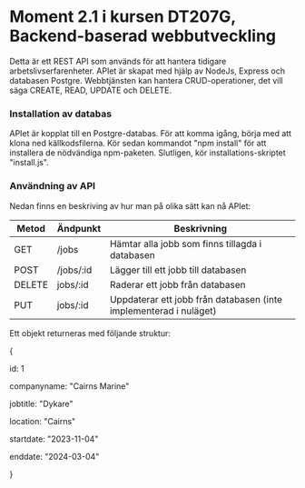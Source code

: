 # Moment 2.1 i kursen DT207G, Backend-baserad webbutveckling

Detta är ett REST API som används för att hantera tidigare arbetslivserfarenheter. APIet är skapat med hjälp av NodeJs, Express och databasen Postgre. Webbtjänsten kan hantera CRUD-operationer, det vill säga CREATE, READ, UPDATE och DELETE.

### Installation av databas

APIet är kopplat till en Postgre-databas. För att komma igång, börja med att klona ned källkodsfilerna. Kör sedan kommandot "npm install" för att installera de nödvändiga npm-paketen. Slutligen, kör installations-skriptet "install.js".

### Användning av API

Nedan finns en beskriving av hur man på olika sätt kan nå APIet:

| Metod | Ändpunkt | Beskrivning |
|---|---|---|
| GET | /jobs | Hämtar alla jobb som finns tillagda i databasen |
| POST | /jobs/:id | Lägger till ett jobb till databasen |
| DELETE | jobs/:id | Raderar ett jobb från databasen |
| PUT | jobs/:id | Uppdaterar ett jobb från databasen (inte implementerad i nuläget) |

Ett objekt returneras med följande struktur:

{

id: 1

companyname: "Cairns Marine"

jobtitle: "Dykare"

location: "Cairns"

startdate: "2023-11-04"

enddate: "2024-03-04"

}

